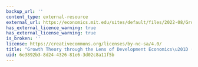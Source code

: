```yaml
---
backup_url: ''
content_type: external-resource
external_url: https://economics.mit.edu/sites/default/files/2022-08/Growth%20Theory%20Through%20the%20Lens%20of%20Development%20Econ.pdf
has_external_licence_warning: true
has_external_license_warning: true
is_broken: ''
license: https://creativecommons.org/licenses/by-nc-sa/4.0/
title: "Growth Theory through the Lens of Development Economics\u201D (PDF)"
uid: 6e3892b3-8d24-4326-81e6-3d02c8a11f5b
---
```

